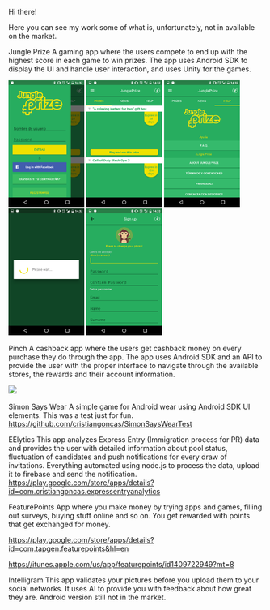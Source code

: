 Hi there!

Here you can see my work some of what is, unfortunately, not in available on the market.

Jungle Prize
A gaming app where the users compete to end up with the highest score in each game to win prizes.
The app uses Android SDK to display the UI and handle user interaction, and uses Unity for the games.

<img src="/Screenshot_20160729-143228.png" title="screenshot 1" width="150" height="250" />  <img src="/Screenshot_20160729-143232.png" title="screenshot 1" width="150" height="250" />  <img src="/Screenshot_20160729-143244.png" title="screenshot 1" width="150" height="250" />  <img src="/Screenshot_20160729-143255.png" title="screenshot 1" width="150" height="250" />  <img src="/Screenshot_20160729-143332.png" title="screenshot 1" width="150" height="250" />

Pinch
A cashback app where the users get cashback money on every purchase they do through the app.
The app uses Android SDK and an API to provide the user with the proper interface to navigate through the available stores, the rewards and their account information.

![](pinch480.gif)

Simon Says Wear
A simple game for Android wear using Android SDK UI elements. This was a test just for fun.
https://github.com/cristiangoncas/SimonSaysWearTest

EElytics
This app analyzes Express Entry (Immigration process for PR) data and provides the user with detailed information about pool status, fluctuation of candidates and push notifications for every draw of invitations.
Everything automated using node.js to process the data, upload it to firebase and send the notification.
https://play.google.com/store/apps/details?id=com.cristiangoncas.expressentryanalytics

FeaturePoints
App where you make money by trying apps and games, filling out surveys, buying stuff online and so on. You get rewarded with points that get exchanged for money.

https://play.google.com/store/apps/details?id=com.tapgen.featurepoints&hl=en

https://itunes.apple.com/us/app/featurepoints/id1409722949?mt=8

Intelligram
This app validates your pictures before you upload them to your social networks. It uses AI to provide you with feedback about how great they are.
Android version still not in the market.

